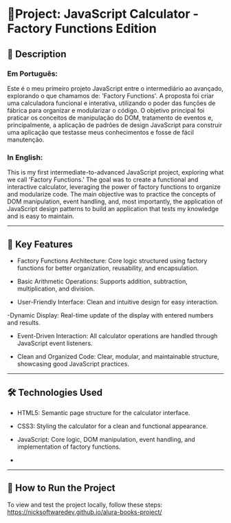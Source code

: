 # 📱Project: JavaScript Calculator - Factory Functions Edition

## 📄 Description

### Em Português:

Este é o meu primeiro projeto JavaScript entre o intermediário ao avançado, explorando o que chamamos de: 'Factory Functions'. A proposta foi criar uma calculadora funcional e interativa, utilizando o poder das funções de fábrica para organizar e modularizar o código. O objetivo principal foi praticar os conceitos de manipulação do DOM, tratamento de eventos e, principalmente, a aplicação de padrões de design JavaScript para construir uma aplicação que testasse meus conhecimentos e fosse de fácil manutenção.

### In English:

This is my first intermediate-to-advanced JavaScript project, exploring what we call 'Factory Functions.' The goal was to create a functional and interactive calculator, leveraging the power of factory functions to organize and modularize code. The main objective was to practice the concepts of DOM manipulation, event handling, and, most importantly, the application of JavaScript design patterns to build an application that tests my knowledge and is easy to maintain.

---

## 🌟 Key Features

- Factory Functions Architecture: Core logic structured using factory functions for better organization, reusability, and encapsulation.
  
- Basic Arithmetic Operations: Supports addition, subtraction, multiplication, and division.

- User-Friendly Interface: Clean and intuitive design for easy interaction.

-Dynamic Display: Real-time update of the display with entered numbers and results.

- Event-Driven Interaction: All calculator operations are handled through JavaScript event listeners.

- Clean and Organized Code: Clear, modular, and maintainable structure, showcasing good JavaScript practices.

---

## 🛠️ Technologies Used

- HTML5: Semantic page structure for the calculator interface.

- CSS3: Styling the calculator for a clean and functional appearance.

- JavaScript: Core logic, DOM manipulation, event handling, and implementation of factory functions.
- 
---

## 🚀 How to Run the Project

To view and test the project locally, follow these steps: https://nicksoftwaredev.github.io/alura-books-project/
